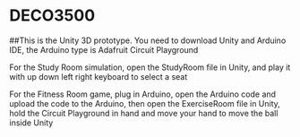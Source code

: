 # DECO3500
##This is the Unity 3D prototype. 
You need to download Unity and Arduino IDE, the Arduino type is Adafruit Circuit Playground

For the Study Room simulation, open the StudyRoom file in Unity, and play it with up down left right keyboard to select a seat

For the Fitness Room game, plug in Arduino, open the Arduino code and upload the code to the Arduino, then open the ExerciseRoom file in Unity, hold the Circuit Playground in hand and move your hand to move the ball inside Unity
